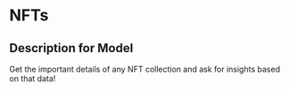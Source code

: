# NFTs

## Description for Model

Get the important details of any NFT collection and ask for insights based on that data!

